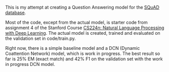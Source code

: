 This is my attempt at creating a Question Answering model for the [SQuAD database](https://rajpurkar.github.io/SQuAD-explorer/).
 
Most of the code, except from the actual model, is starter code from assignment 4 of the Stanford Course [CS224n: Natural Language Processing with Deep Learning](http://web.stanford.edu/class/cs224n/). 
The actual model is created, trained and evaluated on the validation set in code/train.py. 

Right now, there is a simple baseline model and a DCN (Dynamic Coattention Network) model, which is work in progress.
The best result so far is 25% EM (exact match) and 42% F1 on the validation set with the work in progress DCN model.

